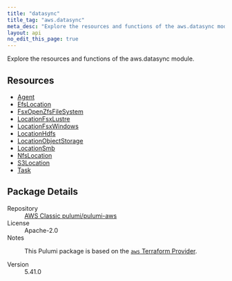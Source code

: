 ```yaml
---
title: "datasync"
title_tag: "aws.datasync"
meta_desc: "Explore the resources and functions of the aws.datasync module."
layout: api
no_edit_this_page: true
---
```


<!-- WARNING: this file was generated by Pulumi Docs Generator. -->
<!-- Do not edit by hand unless you're certain you know what you are doing! -->

Explore the resources and functions of the aws.datasync module.

<h2 id="resources">Resources</h2>
<ul class="api">
    <li><a href="agent/" title="Agent"><span class="api-symbol api-symbol--resource"></span>Agent</a></li>
    <li><a href="efslocation/" title="EfsLocation"><span class="api-symbol api-symbol--resource"></span>EfsLocation</a></li>
    <li><a href="fsxopenzfsfilesystem/" title="FsxOpenZfsFileSystem"><span class="api-symbol api-symbol--resource"></span>FsxOpenZfsFileSystem</a></li>
    <li><a href="locationfsxlustre/" title="LocationFsxLustre"><span class="api-symbol api-symbol--resource"></span>LocationFsxLustre</a></li>
    <li><a href="locationfsxwindows/" title="LocationFsxWindows"><span class="api-symbol api-symbol--resource"></span>LocationFsxWindows</a></li>
    <li><a href="locationhdfs/" title="LocationHdfs"><span class="api-symbol api-symbol--resource"></span>LocationHdfs</a></li>
    <li><a href="locationobjectstorage/" title="LocationObjectStorage"><span class="api-symbol api-symbol--resource"></span>LocationObjectStorage</a></li>
    <li><a href="locationsmb/" title="LocationSmb"><span class="api-symbol api-symbol--resource"></span>LocationSmb</a></li>
    <li><a href="nfslocation/" title="NfsLocation"><span class="api-symbol api-symbol--resource"></span>NfsLocation</a></li>
    <li><a href="s3location/" title="S3Location"><span class="api-symbol api-symbol--resource"></span>S3Location</a></li>
    <li><a href="task/" title="Task"><span class="api-symbol api-symbol--resource"></span>Task</a></li>
</ul>

<h2 id="package-details">Package Details</h2>
<dl class="package-details">
	<dt>Repository</dt>
	<dd><a href="https://github.com/pulumi/pulumi-aws">AWS Classic pulumi/pulumi-aws</a></dd>
	<dt>License</dt>
	<dd>Apache-2.0</dd>
	<dt>Notes</dt>
	<dd><p>This Pulumi package is based on the <a href="https://github.com/hashicorp/terraform-provider-aws"><code>aws</code> Terraform Provider</a>.</p>
</dd>
	<dt>Version</dt>
	<dd>5.41.0</dd>
</dl>

